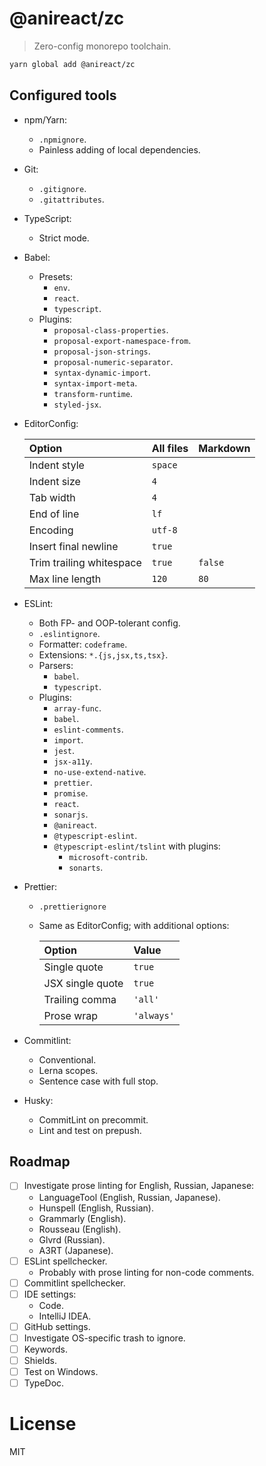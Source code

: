 # @anireact/zc

> Zero-config monorepo toolchain.

```bash
yarn global add @anireact/zc
```

## Configured tools

-   npm/Yarn:
    -   `.npmignore`.
    -   Painless adding of local dependencies.
-   Git:
    -   `.gitignore`.
    -   `.gitattributes`.
-   TypeScript:
    -   Strict mode.
-   Babel:
    -   Presets:
        -   `env`.
        -   `react`.
        -   `typescript`.
    -   Plugins:
        -   `proposal-class-properties`.
        -   `proposal-export-namespace-from`.
        -   `proposal-json-strings`.
        -   `proposal-numeric-separator`.
        -   `syntax-dynamic-import`.
        -   `syntax-import-meta`.
        -   `transform-runtime`.
        -   `styled-jsx`.
-   EditorConfig:

    | Option                   | All files | Markdown |
    | :----------------------- | :-------- | :------- |
    | Indent style             | `space`   |          |
    | Indent size              | `4`       |          |
    | Tab width                | `4`       |          |
    | End of line              | `lf`      |          |
    | Encoding                 | `utf-8`   |          |
    | Insert final newline     | `true`    |          |
    | Trim trailing whitespace | `true`    | `false`  |
    | Max line length          | `120`     | `80`     |

-   ESLint:
    -   Both FP- and OOP-tolerant config.
    -   `.eslintignore`.
    -   Formatter: `codeframe`.
    -   Extensions: `*.{js,jsx,ts,tsx}`.
    -   Parsers:
        -   `babel`.
        -   `typescript`.
    -   Plugins:
        -   `array-func`.
        -   `babel`.
        -   `eslint-comments`.
        -   `import`.
        -   `jest`.
        -   `jsx-a11y`.
        -   `no-use-extend-native`.
        -   `prettier`.
        -   `promise`.
        -   `react`.
        -   `sonarjs`.
        -   `@anireact`.
        -   `@typescript-eslint`.
        -   `@typescript-eslint/tslint` with plugins:
            -   `microsoft-contrib`.
            -   `sonarts`.
-   Prettier:

    -   `.prettierignore`
    -   Same as EditorConfig; with additional options:

        | Option           | Value      |
        | :--------------- | :--------- |
        | Single quote     | `true`     |
        | JSX single quote | `true`     |
        | Trailing comma   | `'all'`    |
        | Prose wrap       | `'always'` |

-   Commitlint:
    -   Conventional.
    -   Lerna scopes.
    -   Sentence case with full stop.
-   Husky:
    -   CommitLint on precommit.
    -   Lint and test on prepush.

## Roadmap

-   [ ] Investigate prose linting for English, Russian, Japanese:
    -   LanguageTool (English, Russian, Japanese).
    -   Hunspell (English, Russian).
    -   Grammarly (English).
    -   Rousseau (English).
    -   Glvrd (Russian).
    -   A3RT (Japanese).
-   [ ] ESLint spellchecker.
    -   Probably with prose linting for non-code comments.
-   [ ] Commitlint spellchecker.
-   [ ] IDE settings:
    -   Code.
    -   IntelliJ IDEA.
-   [ ] GitHub settings.
-   [ ] Investigate OS-specific trash to ignore.
-   [ ] Keywords.
-   [ ] Shields.
-   [ ] Test on Windows.
-   [ ] TypeDoc.

# License

MIT
